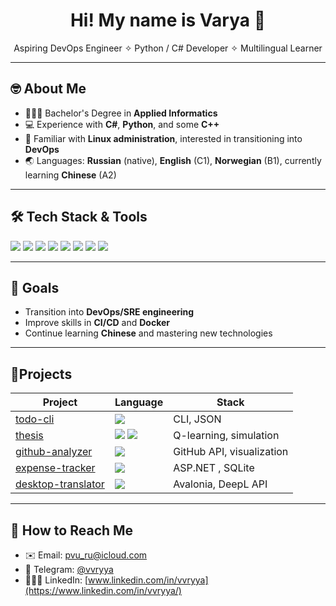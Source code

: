 <h1 align="center"> Hi! My name is Varya 👋</h1>

<p align="center"> 
  Aspiring DevOps Engineer ✧ Python  / C# Developer ✧ Multilingual Learner
</p>

---

## 🤓 About Me

- 👩🏼‍🎓 Bachelor's Degree in **Applied Informatics**
- 💻 Experience with **C#**, **Python**, and some **C++**
- 👾 Familiar with **Linux administration**, interested in transitioning into **DevOps**
- 🌏 Languages: **Russian** (native), **English** (C1), **Norwegian** (B1), currently learning **Chinese** (A2)

---

## 🛠️ Tech  Stack & Tools

<p>
  <img src="https://img.shields.io/badge/-C%23-239120?style=flat&logo=c-sharp&logoColor=white" />
  <img src="https://img.shields.io/badge/-Python-3776AB?style=flat&logo=python&logoColor=white" />
  <img src="https://img.shields.io/badge/-C++-00599C?style=flat&logo=c%2B%2B&logoColor=white" />
  <img src="https://img.shields.io/badge/-Linux-FCC624?style=flat&logo=linux&logoColor=black" />
  <img src="https://img.shields.io/badge/-Git-F05032?style=flat&logo=git&logoColor=white" />
  <img src="https://img.shields.io/badge/-GitHub-181717?style=flat&logo=github&logoColor=white" />
  <img src="https://img.shields.io/badge/-Docker-2496ED?style=flat&logo=docker&logoColor=white" />
  <img src="https://img.shields.io/badge/-Bash-4EAA25?style=flat&logo=gnubash&logoColor=white" />
</p>

---

## 🎯 Goals

- Transition into **DevOps/SRE engineering**
- Improve skills in **CI/CD** and **Docker**
- Continue learning **Chinese** and mastering new technologies

---

## 💫Projects

| Project                                                              | Language    | Stack                      | 
| -------------------------------------------------------------------- | ----------- | -------------------------- |
| [todo-cli](https://github.com/vvryya/todo-cli)                       | <img src="https://img.shields.io/badge/-Python-3776AB?style=flat&logo=python&logoColor=white" />      | CLI, JSON                  | 
| [thesis](https://github.com/vvryya/thesis)                           | <img src="https://img.shields.io/badge/-C%23-239120?style=flat&logo=c-sharp&logoColor=white" /> <img src="https://img.shields.io/badge/-Python-3776AB?style=flat&logo=python&logoColor=white" />  | Q-learning, simulation     |
| [github-analyzer](https://github.com/vvryya/github-analyzer)         | <img src="https://img.shields.io/badge/-Python-3776AB?style=flat&logo=python&logoColor=white" />      | GitHub API, visualization  |
| [expense-tracker](https://github.com/vvryya/expense-tracker)         | <img src="https://img.shields.io/badge/-C%23-239120?style=flat&logo=c-sharp&logoColor=white" />          | ASP.NET , SQLite       |
| [desktop-translator](https://github.com/vvryya/desktop-translator)   | <img src="https://img.shields.io/badge/-C%23-239120?style=flat&logo=c-sharp&logoColor=white" />          | Avalonia, DeepL API             |

---

## 📱 How to Reach Me

- ✉️ Email: pvu_ru@icloud.com
- 💬 Telegram: [@vvryya](https://t.me/vvryya)
- 👩🏼‍💻 LinkedIn: [www.linkedin.com/in/vvryya](https://www.linkedin.com/in/vvryya/)
